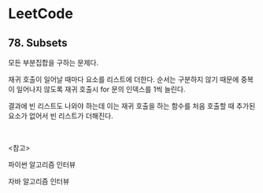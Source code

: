 # LeetCode

## 78. Subsets

모든 부분집합을 구하는 문제다.

재귀 호출이 일어날 때마다 요소를 리스트에 더한다. 순서는 구분하지 않기 때문에 중복이 일어나지 않도록 재귀 호출시 for 문의 인덱스를 1씩 늘린다.

결과에 빈 리스트도 나와야 하는데 이는 재귀 호출을 하는 함수를 처음 호출할 때 추가된 요소가 없어서 빈 리스트가 더해진다.

<br>

<참고>

파이썬 알고리즘 인터뷰

자바 알고리즘 인터뷰

